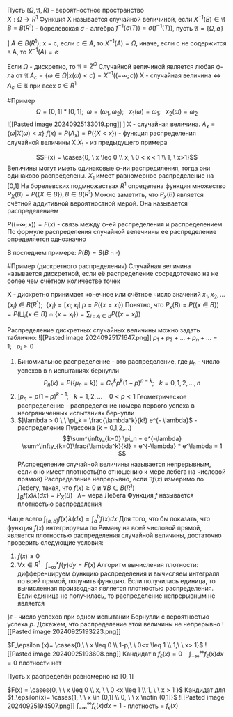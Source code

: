 Пусть ($\Omega, \mathfrak{A}, R$) - вероятностное пространство  
$X: \Omega \rightarrow R^1$ 
Функция Х называется случайной величиной, если $X^{-1} (B) \in \mathfrak{A}$
$B = B(R^{1})$ - борелевская  $\sigma$ - алгебра
$f^{-1}(\sigma(T)) = \sigma(f^{-1}(T))$, пусть  $\mathfrak{A} = \{ \Omega, \emptyset \}$

] $A \in B(R^1)$;   x = c, если $c \in A$, то $X^{-1}(A) = \Omega$, иначе, если c  не содержится в A,  то $X^{-1}(A) = \emptyset$ 

Если $\Omega$ - дискретно, то $\mathfrak{A} = 2^\Omega$ 
Случайной величиной является любая ф-ла от $\mathfrak{A}$
$A_c = \{ \omega \in \Omega | x(\omega) < c \} = X^{-1}((-\infty ; c))$ 
X -  случайная величина $\iff$ $A_c \in \mathfrak{A}$ при всех $c \in R^1$

#Пример  $$\Omega = [0,1]*[0,1]; \ \ \omega = (\omega_1, \omega_2) ; \ \ \ x_1(\omega) = \omega_1; \ \ \ x_2(\omega) = \omega_2 $$
![[Pasted image 20240925133019.png]]
] X - случайная величина.  $A_x = \{ \omega | X(\omega) < x \}$ 
$f(x) = P(A_x) = P(\{ X<x \})$ - функция распределения случайной величины X
$X_1$ - из предыдущего примера

$$F(x) = \cases{0, \ x \leq 0 \\ x, \ 0 < x < 1 \\ 1, \ x>1}$$
Величины могут иметь одинаковые ф-ии распредиления, тогда они одинаково распределены.
$X_1$ имеет равномерное распределение нa [0,1]
На борелевских подмножествах $R^1$ определена функция множество $P_X(B)= P(\{ X \in B \}), B \in B(R^1)$ 
Можно заметить, что $P_x(B)$ является счётной аддитивной вероятностной мерой. Она называется распределением

$P((-\infty; x)) = F(x)$  - связь между ф-ей распределения и распределением
По формуле распределения случайной велечиины ее распределение определяется однозначно

В последнем примере: $P(B) = S(B \cap \square)$

#Пример (дискретного распределения)
Случайная величина называется дискретной, если её распределение сосредоточено на не более чем счётном количестве точек

X - дискретно принимает конечное или счётное число значений $x_1,x_2,...$
$\{ x_i \} \in B(R^1); \ \ \{ x_i \} = [x_i;x_i]$
$p = P(\{ x = x_i \})$
Понятно, что $P_x(B) = P(\{x \in B \}) = P(\bigsqcup_i \{ x \in B \} \cap \{ x = x_i \}) = \sum_{i: x_i \in B} P(\{ x = x_i \})$

Распределение дискретных случайных величины можно задать таблично:
![[Pasted image 20240925171647.png]]   $p_1 +p_2 +...+p_n + ... = 1; \ \ \ p_i \geq 0$

1) Биномиальное распределение - это распределение, где $\mu_n$ - число успехов в n испытаниях бернулли
$$P_n(k)= P(\{ \mu_n =k \}) = C^k_n p^k(1 -p)^{n-k}; \ \ \ k = 0,1,2,...,n$$
2) $] p_n = p(1-p)^{k-1}; \ \ \ k= 1,2 ,... \ \ \ \ 0<p<1$ Геометрическое распределение - распределение номера первого успеха в неограниченных испытаниях бернулли
3) $]\lambda > 0 \ \ \pi_k = \frac{\lambda^k}{k!} e^{- \lambda}$ - распределение Пуассона (k = 0,1,2,...)
$$\sum^\infty_{k=0} \pi_n = e^{-\lambda} \sum^\infty_{k=0}\frac{\lambda^k}{k!} = e^{-\lambda} * e^\lambda = 1 $$
РАспределение случайной величины называется непрерывным, если оно имеет плотность(по отношению к мере лебега на числовой прямой)
Распределение непрерывно, если $\exists f(x)$ измеримо по Лебегу, такая, что $f(x) \geq 0$ и $\forall B \in B(R^1)$  
$\int_B f(x)\lambda(dx) = P_X(B) \ \ \ \lambda-$ мера Лебега
Функция $f$ называется плотностью распределения

Чаще всего $\int_{[a,b]}f(x)\lambda(dx) = \int^b_a f(x)dx$
Для того, что бы показать, что функция $f(x)$ интегрируема по Риману на всей числовой прямой, является плотностью распределения случайной величины, достаточно проверить следующие условия:
1) $f(x) \geq 0$
2) $\forall x \in R^1 \ \ \ \int^x_{-\infty} f(y)dy = F(x)$
Алгоритм вычисления плотности:
дифференцируем функцию распределения и вычисляем интегралл по всей прямой, получить функцию. Если получилась единица, то вычисленная производная является плотностью распределения. Если единица не получилась, то распределение непрерывным не является

$] \epsilon$ - число успехов при одном испытании Бернулли с вероятностью успеха $p$. Докажем, что распределение этой величины не непрерывно
![[Pasted image 20240925193223.png]]

$F_\epsilon (x)= \cases{0,\ \ x \leq 0 \\ 1-p,\ \ 0<x \leq 1 \\ 1,\ \ x> 1}$  ![[Pasted image 20240925193608.png]]
Кандидат в $f_{\epsilon}(x) = 0 \ \ \ \ \int^\infty_{-\infty}f_\epsilon(x)dx = 0$ плотности нет

Пусть x распределён равномерно на $[0,1]$ 

$F(x) = \cases{0, \ \ x \leq 0 \\ x, \ \ 0 <x \leq 1 \\ 1, \ \ x > 1 }$
Кандидат для $f_\epsilon(x)= \cases{1, \ \ x \in (0,1] \\ 0, \ \ x \notin (0,1]}$
![[Pasted image 20240925194507.png]]
$\int^\infty_{-\infty}f_\epsilon(x)dx = 1$ - плотность = $f_\epsilon(x)$
